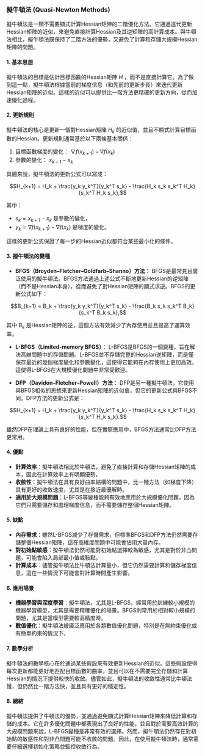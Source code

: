 ### 擬牛頓法 (Quasi-Newton Methods)

擬牛頓法是一類不需要顯式計算Hessian矩陣的二階優化方法。它通過迭代更新Hessian矩陣的近似，來避免直接計算Hessian及其逆矩陣的高計算成本。與牛頓法相比，擬牛頓法既保持了二階方法的優勢，又避免了計算和存儲大規模Hessian矩陣的問題。

#### 1. **基本思想**

擬牛頓法的目標是估計目標函數的Hessian矩陣  $`H`$ ，而不是直接計算它。為了做到這一點，擬牛頓法根據當前的梯度信息（和先前的更新步長）來迭代更新Hessian矩陣的近似。這樣的近似可以提供比一階方法更精確的更新方向，從而加速優化過程。

#### 2. **更新規則**

擬牛頓法的核心是更新一個對Hessian矩陣  $`H_k`$  的近似值，並且不顯式計算目標函數的Hessian。更新規則通常基於以下兩條基本關係：
1. 目標函數梯度的變化： $`\nabla f(x_{k+1}) - \nabla f(x_k)`$ 
2. 參數的變化： $`x_{k+1} - x_k`$ 

具體來說，擬牛頓法的更新公式可以寫成：

$$H_{k+1} = H_k + \frac{y_k y_k^T}{y_k^T s_k} - \frac{H_k s_k s_k^T H_k}{s_k^T H_k s_k},$$

其中：
-  $`s_k = x_{k+1} - x_k`$  是參數的變化，
-  $`y_k = \nabla f(x_{k+1}) - \nabla f(x_k)`$  是梯度的變化。

這樣的更新公式保證了每一步的Hessian近似都符合某些最小化的條件。

#### 3. **擬牛頓法的變種**

- **BFGS（Broyden–Fletcher–Goldfarb–Shanno）方法**：
  BFGS是最常見且廣泛使用的擬牛頓法。BFGS方法通過上述公式不斷地更新Hessian的逆矩陣（而不是Hessian本身），從而避免了對Hessian矩陣的顯式求逆。BFGS的更新公式如下：
  
$$B_{k+1} = B_k + \frac{y_k y_k^T}{y_k^T s_k} - \frac{B_k s_k s_k^T B_k}{s_k^T B_k s_k},$$

  其中  $`B_k`$  是Hessian矩陣的逆，這個方法有效減少了內存使用並且提高了運算效率。

- **L-BFGS（Limited-memory BFGS）**：
  L-BFGS是BFGS的一個變種，旨在解決高維問題中的存儲問題。L-BFGS並不存儲完整的Hessian逆矩陣，而是僅保存最近的幾個梯度變化和參數變化，這使得它能夠在內存使用上更加高效。這使得L-BFGS在大規模優化問題中非常受歡迎。

- **DFP（Davidon–Fletcher–Powell）方法**：
  DFP是另一種擬牛頓法，它使用與BFGS相似的思想來更新Hessian矩陣的近似值，但它的更新公式與BFGS不同。DFP方法的更新公式是：
  
$$H_{k+1} = H_k + \frac{y_k y_k^T}{y_k^T s_k} - \frac{H_k s_k s_k^T H_k}{s_k^T H_k s_k}.$$

  雖然DFP在理論上具有良好的性能，但在實際應用中，BFGS方法通常比DFP方法更常用。

#### 4. **優點**

- **計算效率**：擬牛頓法相比於牛頓法，避免了直接計算和存儲Hessian矩陣的成本，因此在計算效率上有明顯優勢。
- **收斂性**：擬牛頓法在具有良好曲率結構的問題中，比一階方法（如梯度下降）具有更好的收斂速度，尤其是在接近最優解時。
- **適用於大規模問題**：L-BFGS等變種能夠有效地應用於大規模優化問題，因為它們只需要儲存和處理梯度信息，而不需要儲存整個Hessian矩陣。

#### 5. **缺點**

- **內存需求**：雖然L-BFGS減少了存儲需求，但標準BFGS和DFP方法仍然需要存儲整個Hessian矩陣，這在高維度問題中可能會佔用大量內存。
- **對初始點敏感**：擬牛頓法仍然可能對初始點選擇較為敏感，尤其是對於非凸問題，可能會陷入局部最小值或鞍點。
- **計算成本**：儘管擬牛頓法比牛頓法計算量小，但它仍然需要計算和儲存梯度信息，這在一些情況下可能會對計算時間產生影響。

#### 6. **應用場景**

- **機器學習與深度學習**：擬牛頓法，尤其是L-BFGS，經常用於訓練較小規模的機器學習模型，尤其是需要精確優化的場景。BFGS則常用於相對較小規模的問題，尤其是當模型需要較高精度時。
- **數值優化**：擬牛頓法被廣泛應用於各類數值優化問題，特別是在無約束優化或有簡單約束的情況下。

#### 7. **數學分析**

擬牛頓法的數學核心在於通過某些假設來有效更新Hessian的近似。這些假設使得每次更新都能更好地匹配目標函數的曲率，並且可以在不需要完全存儲和計算Hessian的情況下提供較快的收斂。儘管如此，擬牛頓法的收斂性通常比牛頓法慢，但仍然比一階方法快，並且具有更好的穩定性。

#### 8. **總結**

擬牛頓法提供了牛頓法的優勢，並通過避免顯式計算Hessian矩陣來降低計算和存儲的成本。它在許多優化問題中都表現出了良好的性能，並且對於需要高效計算的大規模問題來說，L-BFGS變種是非常有效的選擇。然而，擬牛頓法仍然存在對初始點的敏感性和對非凸問題可能不收斂的問題。因此，在使用擬牛頓法時，通常需要仔細選擇初始化策略並監控收斂行為。